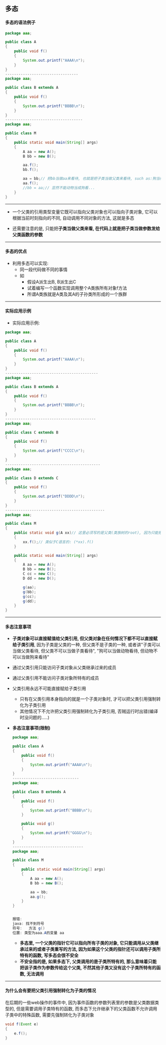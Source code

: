 ## 多态

#### 多态的语法例子

```java
package aaa;

public class A
{
    public void f()
    {
        System.out.printf("AAAA\n");
    }
}
---------------------------------
package aaa;

public class B extends A
{
    public void f()
    {
        System.out.printf("BBBB\n");
    }
}
-----------------------------------
package aaa;

public class M
{
    public static void main(String[] args)
    {
        A aa = new A();
        B bb = new B();

        aa.f();
        bb.f();

        aa = bb;// 把bb当做aa来看待, 也就是把子类当做父类来看待, such as:狗当做动物来看
        aa.f();
        //bb = aa;// 显然不能动物当成狗看...
    }
}
```

---

- 一个父类的引用类型变量它既可以指向父类对象也可以指向子类对象, 它可以根据当前时刻指向的不同, 自动调用不同对象的方法, 这就是多态

- 还需要注意的是, 只能把**子类当做父类来看, 在代码上就是把子类当做参数发给父类函数的参数**

---

#### 多态的优点

- 利用多态可以实现: 
  - 同一段代码做不同的事情
  - 如
    - 假设A派生出B, B派生出C
    - 试着编写一个函数实现调用整个A类族所有对象f方法
    - 所谓A类族就是A类及其A的子孙类所形成的一个族群

---

#### 实际应用示例

- 实际应用示例:

```java
package aaa;

public class A
{
    public void f()
    {
        System.out.printf("AAAA\n");
    }
}
------------------------------------------
package aaa;

public class B extends A
{
    public void f()
    {
        System.out.printf("BBBB\n");
    }
}
-----------------------------------------
package aaa;

public class C extends B
{
    public void f()
    {
        System.out.printf("CCCC\n");
    }
}
-------------------------------------------
package aaa;

public class D extends C
{
    public void f()
    {
        System.out.printf("DDDD\n");
    }
}
---------------------------------------------
package aaa;

public class M
{
    public static void g(A xx)// 这里必须写的是父类(类族树的root), 因为只能把子类当做父类来看(前面有程序验证过了)
    {
        xx.f();// 类似于C语言的: (*xx).f()
    }

    public static void main(String[] args)
    {
        A aa = new A();
        B bb = new B();
        C cc = new C();
        D dd = new D();

        g(aa);
        g(bb);
        g(cc);
        g(dd);
    }
}
```

---

#### 多态注意事项

- **子类对象可以直接赋值给父类引用, 但父类对象在任何情况下都不可以直接赋给子类引用**, 因为子类是父类的一种, 但父类不是子类的一种, 或者讲"子类可以当做父类看待, 但父类不可以当做子类看待", "狗可以当做动物看待, 但动物不可以当做狗来看待"
- 通过父类引用只能访问子类对象从父类继承过来的成员
- 通过父类引用不能访问子类对象所特有的成员
- 父类引用永远不可能直接赋给子类引用
  - 只有在父类引用本身指向的就是一个子类对象时, 才可以把父类引用强制转化为子类引用
  - 其他情况下不允许把父类引用强制转化为子类引用, 否贼运行时出错(编译时没问题的.....)





- **多态注意事项(限制)**

  ```java
  package aaa;
  
  public class A
  {
      public void f()
      {
          System.out.printf("AAAA\n");
      }
  }
  ------------------------------
  package aaa;
  
  public class B extends A
  {
      public void f()
      {
          System.out.printf("BBBB\n");
      }
  
      public void g()
      {
          System.out.printf("GGGG\n");
      }
  }
  --------------------------------
  package aaa;
  
  public class M
  {
      public static void main(String[] args)
      {
          A aa = new A();
          B bb = new B();
  
          aa = bb;
          aa.g();
      }
  }
  
  
  报错:
  java: 找不到符号
  符号:   方法 g()
  位置: 类型为aaa.A的变量 aa
  ```

  - **多态里, 一个父类的指针它可以指向所有子类的对象, 它只能调用从父类继承过来的或者子类重写的方法, 因为如果这个父类的指针还可以调用子类所特有的函数, 写多态会很不安全**
  - **不安全指的是, 如果多态下, 父类调用的是子类所特有的, 那么意味着只能把该子类作为参数传给这个父类, 不然其他子类又没有这个子类所特有的函数, 无法调用**



---

#### 为什么会有要把父类引用强制转化为子类的情况

在后期的一些web操作的事件中, 因为事件函数的参数列表里的参数是父类数据类型的,  但是需要调用子类特有的函数, 而多态下允许继承下的父类函数不允许调用子类中的特殊函数, 需要先强制转化为子类对象

```java
void f(Event e)
{
	e.f();	
}
```

